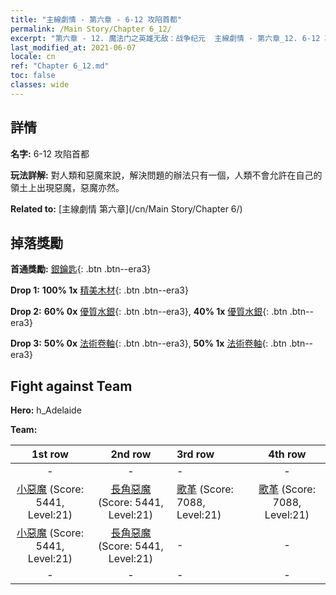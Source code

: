 ```yaml
---
title: "主線劇情 - 第六章 - 6-12 攻陷首都"
permalink: /Main Story/Chapter 6_12/
excerpt: "第六章 - 12. 魔法门之英雄无敌：战争纪元  主線劇情 - 第六章_12. 6-12 攻陷首都"
last_modified_at: 2021-06-07
locale: cn
ref: "Chapter 6_12.md"
toc: false
classes: wide
---
```


## 詳情

 **名字:** 6-12 攻陷首都

 **玩法詳解:** 對人類和惡魔來說，解決問題的辦法只有一個，人類不會允許在自己的領土上出現惡魔，惡魔亦然。

 **Related to:** [主線劇情 第六章](/cn/Main Story/Chapter 6/)

## 掉落獎勵

 **首通獎勵:** [銀鑰匙](/cn/Items/con_693/){: .btn .btn--era3}

 **Drop 1:** **100% 1x** [精美木材](/cn/Items/mat_20/){: .btn .btn--era3}

 **Drop 2:** **60% 0x** [優質水銀](/cn/Items/mat_14/){: .btn .btn--era3}, **40% 1x** [優質水銀](/cn/Items/mat_14/){: .btn .btn--era3}

 **Drop 3:** **50% 0x** [法術卷軸](/cn/Items/con_694/){: .btn .btn--era3}, **50% 1x** [法術卷軸](/cn/Items/con_694/){: .btn .btn--era3}


## Fight against Team
 **Hero:** h_Adelaide

 **Team:**


  | 1st row | 2nd row | 3rd row | 4th row |
  |:----:|:----:|:----|:----:|
  | - | - | - | - |
  | [小惡魔](/cn/units/Imp/) (Score: 5441, Level:21)  | [長角惡魔](/cn/units/Demon/) (Score: 5441, Level:21)  | [歌革](/cn/units/Gog/) (Score: 7088, Level:21)  | [歌革](/cn/units/Gog/) (Score: 7088, Level:21)  |
  | [小惡魔](/cn/units/Imp/) (Score: 5441, Level:21)  | [長角惡魔](/cn/units/Demon/) (Score: 5441, Level:21)  | - | - |
  | - | - | - | - |



